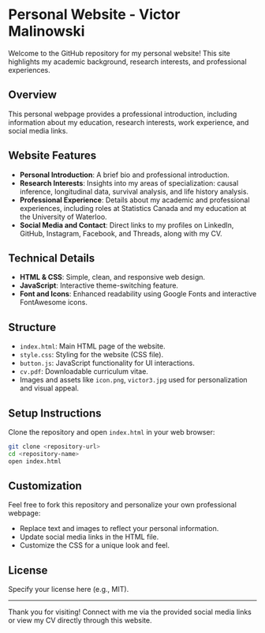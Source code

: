 # Personal Website - Victor Malinowski

Welcome to the GitHub repository for my personal website! This site highlights my academic background, research interests, and professional experiences.

## Overview

This personal webpage provides a professional introduction, including information about my education, research interests, work experience, and social media links.

## Website Features

* **Personal Introduction**: A brief bio and professional introduction.
* **Research Interests**: Insights into my areas of specialization: causal inference, longitudinal data, survival analysis, and life history analysis.
* **Professional Experience**: Details about my academic and professional experiences, including roles at Statistics Canada and my education at the University of Waterloo.
* **Social Media and Contact**: Direct links to my profiles on LinkedIn, GitHub, Instagram, Facebook, and Threads, along with my CV.

## Technical Details

* **HTML & CSS**: Simple, clean, and responsive web design.
* **JavaScript**: Interactive theme-switching feature.
* **Font and Icons**: Enhanced readability using Google Fonts and interactive FontAwesome icons.

## Structure

* `index.html`: Main HTML page of the website.
* `style.css`: Styling for the website (CSS file).
* `button.js`: JavaScript functionality for UI interactions.
* `cv.pdf`: Downloadable curriculum vitae.
* Images and assets like `icon.png`, `victor3.jpg` used for personalization and visual appeal.

## Setup Instructions

Clone the repository and open `index.html` in your web browser:

```bash
git clone <repository-url>
cd <repository-name>
open index.html
```

## Customization

Feel free to fork this repository and personalize your own professional webpage:

* Replace text and images to reflect your personal information.
* Update social media links in the HTML file.
* Customize the CSS for a unique look and feel.

## License

Specify your license here (e.g., MIT).

---

Thank you for visiting! Connect with me via the provided social media links or view my CV directly through this website.
